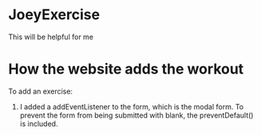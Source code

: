 # JoeyExercise
This will be helpful for me

# How the website adds the workout
To add an exercise: 
1) I added a addEventListener to the form, which is the modal form. To prevent the form from being submitted with blank, the preventDefault() is included. 
